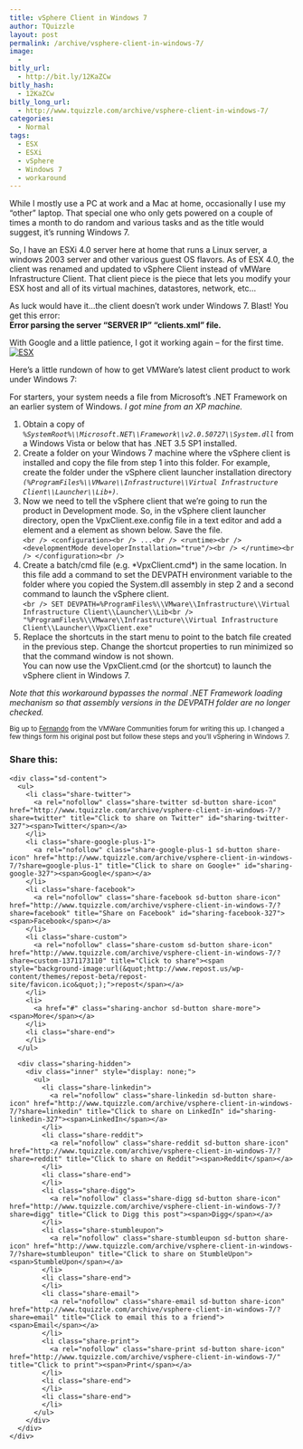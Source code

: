 ```yaml
---
title: vSphere Client in Windows 7
author: TQuizzle
layout: post
permalink: /archive/vsphere-client-in-windows-7/
image:
  - 
bitly_url:
  - http://bit.ly/12KaZCw
bitly_hash:
  - 12KaZCw
bitly_long_url:
  - http://www.tquizzle.com/archive/vsphere-client-in-windows-7/
categories:
  - Normal
tags:
  - ESX
  - ESXi
  - vSphere
  - Windows 7
  - workaround
---
```

While I mostly use a PC at work and a Mac at home, occasionally I use my &#8220;other&#8221; laptop. That special one who only gets powered on a couple of times a month to do random and various tasks and as the title would suggest, it&#8217;s running Windows 7.

So, I have an ESXi 4.0 server here at home that runs a Linux server, a windows 2003 server and other various guest OS flavors. As of ESX 4.0, the client was renamed and updated to vSphere Client instead of vMWare Infrastructure Client. That client piece is the piece that lets you modify your ESX host and all of its virtual machines, datastores, network, etc&#8230;

As luck would have it&#8230;the client doesn&#8217;t work under Windows 7. Blast! You get this error:   
**Error parsing the server &#8220;SERVER IP&#8221; &#8220;clients.xml&#8221; file.**

With Google and a little patience, I got it working again &#8211; for the first time.<a rel="shadowbox" href="http://i2.wp.com/www.tquizzle.com/uploads/2009/08/ESX.jpg"><img src="http://i0.wp.com/www.tquizzle.com/uploads/2009/08/ESX-300x212.jpg?fit=300%2C212" alt="ESX" title="ESX" class="alignright size-medium wp-image-339" data-recalc-dims="1" /></a>

Here&#8217;s a little rundown of how to get VMWare&#8217;s latest client product to work under Windows 7:  

  
For starters, your system needs a file from Microsoft&#8217;s .NET Framework on an earlier system of Windows. *I got mine from an XP machine.*

1.  Obtain a copy of *`%SystemRoot%\\Microsoft.NET\\Framework\\v2.0.50727\\System.dll`* from a Windows Vista or below that has .NET 3.5 SP1 installed.
2.  Create a folder on your Windows 7 machine where the vSphere client is installed and copy the file from step 1 into this folder. For example, create the folder under the vSphere client launcher installation directory *`(%ProgramFiles%\\VMware\\Infrastructure\\Virtual Infrastructure Client\\Launcher\\Lib+)`*. 
3.  Now we need to tell the vSphere client that we&#8217;re going to run the product in Development mode. So, in the vSphere client launcher directory, open the VpxClient.exe.config file in a text editor and add a <runtime> element and a <developmentMode> element as shown below. Save the file.  
    `<br />
<configuration><br />
...<br />
<runtime><br />
<developmentMode developerInstallation="true"/><br />
</runtime><br />
</configuration><br />
` 
4.  Create a batch/cmd file (e.g. \*VpxClient.cmd\*) in the same location. In this file add a command to set the DEVPATH environment variable to the folder where you copied the System.dll assembly in step 2 and a second command to launch the vSphere client.  
    `<br />
SET DEVPATH=%ProgramFiles%\\VMware\\Infrastructure\\Virtual Infrastructure Client\\Launcher\\Lib<br />
"%ProgramFiles%\\VMware\\Infrastructure\\Virtual Infrastructure Client\\Launcher\\VpxClient.exe"` 
5.  Replace the shortcuts in the start menu to point to the batch file created in the previous step. Change the shortcut properties to run minimized so that the command window is not shown.  
    You can now use the VpxClient.cmd (or the shortcut) to launch the vSphere client in Windows 7. 

*Note that this workaround bypasses the normal .NET Framework loading mechanism so that assembly versions in the DEVPATH folder are no longer checked.* </blockquote> 

<small>Big up to <a rel="nofollow" target="_blank" href="http://communities.vmware.com/people/ftubio;jsessionid=D2A4A2E6D4324376F529A4CDE864FFC7">Fernando</a> from the VMWare Communities forum for writing this up. I changed a few things form his original post but follow these steps and you&#8217;ll vSphering in Windows 7.</small>

<div class="sharedaddy sd-sharing-enabled">
  <div class="robots-nocontent sd-block sd-social sd-social-icon-text sd-sharing">
    <h3 class="sd-title">
      Share this:
    </h3>
    
    <div class="sd-content">
      <ul>
        <li class="share-twitter">
          <a rel="nofollow" class="share-twitter sd-button share-icon" href="http://www.tquizzle.com/archive/vsphere-client-in-windows-7/?share=twitter" title="Click to share on Twitter" id="sharing-twitter-327"><span>Twitter</span></a>
        </li>
        <li class="share-google-plus-1">
          <a rel="nofollow" class="share-google-plus-1 sd-button share-icon" href="http://www.tquizzle.com/archive/vsphere-client-in-windows-7/?share=google-plus-1" title="Click to share on Google+" id="sharing-google-327"><span>Google</span></a>
        </li>
        <li class="share-facebook">
          <a rel="nofollow" class="share-facebook sd-button share-icon" href="http://www.tquizzle.com/archive/vsphere-client-in-windows-7/?share=facebook" title="Share on Facebook" id="sharing-facebook-327"><span>Facebook</span></a>
        </li>
        <li class="share-custom">
          <a rel="nofollow" class="share-custom sd-button share-icon" href="http://www.tquizzle.com/archive/vsphere-client-in-windows-7/?share=custom-1371173110" title="Click to share"><span style="background-image:url(&quot;http://www.repost.us/wp-content/themes/repost-beta/repost-site/favicon.ico&quot;);">repost</span></a>
        </li>
        <li>
          <a href="#" class="sharing-anchor sd-button share-more"><span>More</span></a>
        </li>
        <li class="share-end">
        </li>
      </ul>
      
      <div class="sharing-hidden">
        <div class="inner" style="display: none;">
          <ul>
            <li class="share-linkedin">
              <a rel="nofollow" class="share-linkedin sd-button share-icon" href="http://www.tquizzle.com/archive/vsphere-client-in-windows-7/?share=linkedin" title="Click to share on LinkedIn" id="sharing-linkedin-327"><span>LinkedIn</span></a>
            </li>
            <li class="share-reddit">
              <a rel="nofollow" class="share-reddit sd-button share-icon" href="http://www.tquizzle.com/archive/vsphere-client-in-windows-7/?share=reddit" title="Click to share on Reddit"><span>Reddit</span></a>
            </li>
            <li class="share-end">
            </li>
            <li class="share-digg">
              <a rel="nofollow" class="share-digg sd-button share-icon" href="http://www.tquizzle.com/archive/vsphere-client-in-windows-7/?share=digg" title="Click to Digg this post"><span>Digg</span></a>
            </li>
            <li class="share-stumbleupon">
              <a rel="nofollow" class="share-stumbleupon sd-button share-icon" href="http://www.tquizzle.com/archive/vsphere-client-in-windows-7/?share=stumbleupon" title="Click to share on StumbleUpon"><span>StumbleUpon</span></a>
            </li>
            <li class="share-end">
            </li>
            <li class="share-email">
              <a rel="nofollow" class="share-email sd-button share-icon" href="http://www.tquizzle.com/archive/vsphere-client-in-windows-7/?share=email" title="Click to email this to a friend"><span>Email</span></a>
            </li>
            <li class="share-print">
              <a rel="nofollow" class="share-print sd-button share-icon" href="http://www.tquizzle.com/archive/vsphere-client-in-windows-7/" title="Click to print"><span>Print</span></a>
            </li>
            <li class="share-end">
            </li>
            <li class="share-end">
            </li>
          </ul>
        </div>
      </div>
    </div>
  </div>
</div>